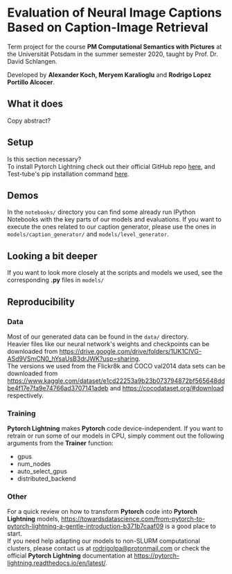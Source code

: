 # Evaluation of Neural Image Captions Based on Caption-Image Retrieval

Term project for the course **PM Computational Semantics with Pictures** at the Universität Potsdam in the summer semester 2020, taught by Prof. Dr. David Schlangen.

Developed by **Alexander Koch, Meryem Karalioglu** and **Rodrigo Lopez Portillo Alcocer**.

## What it does
Copy abstract?

## Setup
Is this section necessary? <br>
To install Pytorch Lightning check out their official GitHub repo [here](https://github.com/PyTorchLightning/pytorch-lightning), and Test-tube's pip installation command [here](https://pypi.org/project/test-tube/).

## Demos
In the `notebooks/` directory you can find some already run IPython Notebooks with the key parts of our models and evaluations. If you want to execute the ones related to our caption generator, please use the ones in `models/caption_generator/` and `models/level_generator`.

## Looking a bit deeper
If you want to look more closely at the scripts and models we used, see the corresponding **.py** files in `models/`

## Reproducibility

### Data
Most of our generated data can be found in the `data/` directory.<br> Heavier files like our neural network's weights and checkpoints can be downloaded from <https://drive.google.com/drive/folders/1UK1CIVG-ASd9VSmCN0_hYsaUsB3drJWK?usp=sharing>. <br>
The versions we used from the Flickr8k and COCO val2014 data sets can be downloaded from <https://www.kaggle.com/dataset/e1cd22253a9b23b073794872bf565648ddbe4f17e7fa9e74766ad3707141adeb> and <https://cocodataset.org/#download> respectively.

### Training
**Pytorch Lightning** makes **Pytorch** code device-independent. If you want to retrain or run some of our models in CPU, simply comment out the following arguments from the **Trainer** function:
- gpus
- num_nodes
- auto_select_gpus
- distributed_backend

### Other
For a quick review on how to transform **Pytorch** code into **Pytorch Lightning** models, <https://towardsdatascience.com/from-pytorch-to-pytorch-lightning-a-gentle-introduction-b371b7caaf09> is a good place to start. <br>
If you need help adapting our models to non-SLURM computational clusters, please contact us at rodrigolpa@protonmail.com or check the official **Pytorch Lightning** documentation at <https://pytorch-lightning.readthedocs.io/en/latest/>.
